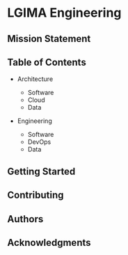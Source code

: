 # LGIMA Engineering

## Mission Statement


## Table of Contents
- Architecture
    - Software
    - Cloud
    - Data

- Engineering
    - Software
    - DevOps
    - Data

## Getting Started

## Contributing

## Authors

## Acknowledgments




